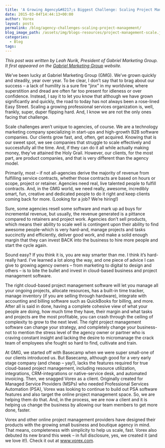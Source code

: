 ```yaml
---
title: 'A Growing Agency&#8217;s Biggest Challenge: Scaling Project Management'
date: 2015-03-04T14:44:13+00:00
author: Vorex
layout: posts
permalink: /blog/agency-challenges-scaling-project-management/
blog_image_path: /assets/img/blogs-resources/project-management-scale.jpg
categories:
  - Blog
tags:
---
```

_This post was written by Leah Nurik, President of Gabriel Marketing Group. It first appeared on the [Gabriel Marketing Group](http://www.gabrielmarketing.com/2015/03/growing-agencys-biggest-challenge-scaling-project-management/) website._

We&#8217;ve been lucky at Gabriel Marketing Group (GMG). We&#8217;ve grown quickly and steadily, year over year. To be clear, I don&#8217;t say that to brag about our success &#8211; a lack of humility is a sure fire &#8220;jinx&#8221; in my worldview, where superstition and dread are often far too present for idleness or over confidence. Instead, I say it to let you know that although we have grown significantly and quickly, the road to today has not always been a rose-lined Easy Street. Scaling a growing professional services organization is, well, frankly, super, duper flipping hard. And, I know we are not the only ones facing that challenge.

<!--more-->

Scale challenges aren&#8217;t unique to agencies, of course. We are a technology marketing company specializing in start-ups and high-growth B2B software companies. Our clients grow fast, and, often, get acquired. Knowing that is our sweet spot, we see companies that struggle to scale effectively and successfully all the time. And, if they can do it all while actually making money, they&#8217;ve attained the Holy Grail. However, our clients, for the most part, are product companies, and that is very different than the agency model.

Primarily, most &#8211; if not all-agencies derive the majority of revenue from fulfilling service contracts, whether those contracts are based on hours or scope, project or retainer. Agencies need real, live talented people to fulfill contracts. And, in the GMG world, we need really, awesome, incredibly smart, fun, creative and dedicated people to do it right and keep clients coming back for more. (Looking for a job? We&#8217;re hiring!)

Sure, some agencies resell some software and mark up ad buys for incremental revenue, but usually, the revenue generated is a pittance compared to retainers and project work. Agencies don&#8217;t sell products, which means their ability to scale well is contingent upon their ability to find awesome people-which is very hard-and, manage projects and tasks succinctly and efficiently, deliver good work, and make a solid enough margin that they can invest BACK into the business to hire more people and start the cycle again.

Sound easy? If you think it is, you are way smarter than me. I think it&#8217;s hard-really hard. I&#8217;ve learned a lot along the way, and one piece of advice I can give to growing agency owners &#8211; from marketing to digital to design and others &#8211; is to bite the bullet and invest in cloud-based business and project management software.

The right cloud-based project management software will let you manage all your ongoing projects, allocate resources, has a built-in time tracker, manage inventory (if you are selling through hardware), integrate with accounting and billing software such as QuickBooks for billing, and more. After all is said in done, having a complete cohesive view of what your people are doing, how much time they have, their margin and what tasks and projects are the most profitable, you can crash through the ceiling of complexity to grow to the next level. The right project management software can change your strategy, and completely change your business-not to mention the stress level of the agency owner or partner who is craving constant insight and lacking the desire to micromanage the crack team of employees she fought so hard to find, cultivate and train.

At GMG, we started off with Basecamp when we were super small-one of our clients introduced us. But Basecamp, although good for a very early stage company (and cheap &#8211; yay!), lacks the features required for true cloud-based project management, including resource utilization, integrations, CRM-integrations or native-service desk, and automated invoicing. Then, we snagged Vorex as a client. Originally created for Managed Service Providers (MSPs) who needed Professional Services Automation (PSA), Vorex was looking to continue to build out PSA software features and also target the online project management space. So, we are helping them do that. And, in the process, we are now a client and it is helping us change the business by allowing our team members to get more done, faster.

Vorex and other online project management providers have designed their products with the growing small business and boutique agency in mind. That means, completeness with simplicity to help us scale, fast. Vorex also debuted its new brand this week &#8211; in full disclosure, yes, we created it (and we love it!). Check it out at www.vorex.com.
